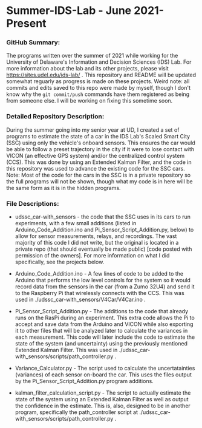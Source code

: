 # Summer-IDS-Lab - June 2021-Present

### GitHub Summary: 
The programs written over the summer of 2021 while working for the University of Delaware's 
Information and Decision Sciences (IDS) Lab. For more information about the lab and its other
projects, please visit https://sites.udel.edu/ids-lab/ . This repository and README will be
updated somewhat reguarly as progress is made on these projects. Weird note: all commits and 
edits saved to this repo were made by myself, though I don't know why the `git commit/push` 
commands have them registered as being from someone else. I will be working on fixing this 
sometime soon.

### Detailed Repository Description: 
During the summer going into my senior year at UD, I created a set of programs to estimate the 
state of a car in the IDS Lab's Scaled Smart City (SSC) using only the vehicle's onboard
sensors. This ensures the car would be able to follow a preset trajectory in the city if it 
were to lose contact with VICON (an effective GPS system) and/or the centralized control system 
(CCS). This was done by using an Extended Kalman Filter, and the code in this repository was 
used to advance the existing code for the SSC cars. Note: Most of the code for the cars in
the SSC is in a private repository so the full programs will not be shown, though what my code
is in here will be the same form as it is in the hidden programs.

### File Descriptions:
  - udssc_car-with_sensors - the code that the SSC uses in its cars to run experiments, with
  a few small additions (listed in Arduino_Code_Addition.ino and Pi_Sensor_Script_Addition.py, 
  below) to allow for sensor measurements, relays, and recordings. The vast majority of this 
  code I did not write, but the original is located in a private repo (that should eventually
  be made public) [code posted with permission of the owners]. For more information on what 
  I did specifically, see the projects below.
  
  - Arduino_Code_Addition.ino - A few lines of code to be added to the Arduino that performs 
  the low level controls for the system so it would record data from the sensors in the car
  (from a Zumo 32U4) and send it to the Raspberry Pi that wirelessly connects with the CCS.
  This was used in ./udssc_car-with_sensors/V4Car/V4Car.ino .
  
  - Pi_Sensor_Script_Addition.py - The additions to the code that already runs on the RasPi
  during an experiment. This extra code allows the Pi to accept and save data from the Arduino
  and VICON while also exporting it to other files that will be analyzed later to calculate 
  the variances in each measurement. This code will later include the code to estimate the
  state of the system (and uncertainty) using the previously mentioned Extended Kalman Filter.
  This was used in ./udssc_car-with_sensors/scripts/path_controller.py .
  
  - Variance_Calculator.py - The script used to calculate the uncertatainties (variances) of 
  each sensor on-board the car. This uses the files output by the Pi_Sensor_Script_Addition.py
  program additions. 
  
  - kalman_filter_calculation_script.py - The script to actually estimate the state of the 
  system using an Extended Kalman Filter as well as output the confidence in the estimate.
  This is, also, designed to be in another program, specifically the path_controller script
  at ./udssc_car-with_sensors/scripts/path_controller.py .

